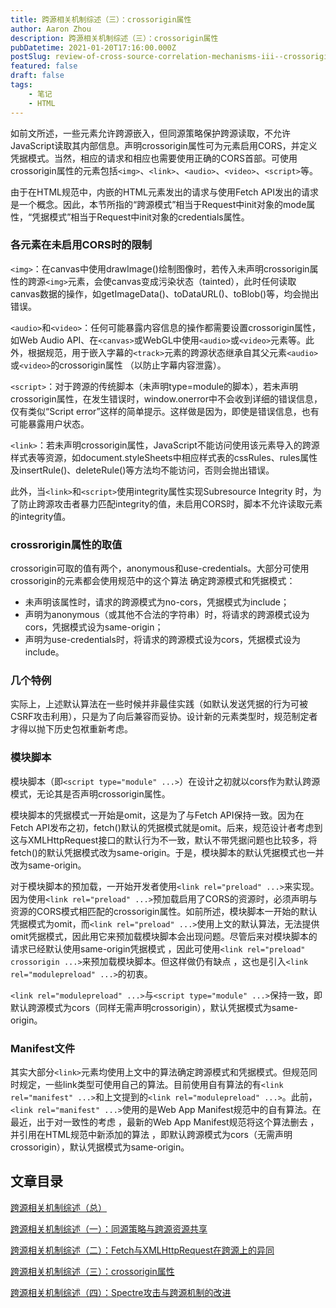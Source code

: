 ```yaml
---
title: 跨源相关机制综述（三）：crossorigin属性
author: Aaron Zhou
description: 跨源相关机制综述（三）：crossorigin属性
pubDatetime: 2021-01-20T17:16:00.000Z
postSlug: review-of-cross-source-correlation-mechanisms-iii--crossorigin-attributes
featured: false
draft: false
tags:
    - 笔记
    - HTML
---
```

如前文所述，一些元素允许跨源嵌入，但同源策略保护跨源读取，不允许JavaScript读取其内部信息。声明crossorigin属性可为元素启用CORS，并定义凭据模式。当然，相应的请求和相应也需要使用正确的CORS首部。可使用crossorigin属性的元素包括`<img>`、`<link>`、`<audio>`、`<video>`、`<script>`等。

由于在HTML规范中，内嵌的HTML元素发出的请求与使用Fetch API发出的请求是一个概念。因此，本节所指的“跨源模式”相当于Request中init对象的mode属性，“凭据模式”相当于Request中init对象的credentials属性。

### 各元素在未启用CORS时的限制

`<img>`：在canvas中使用drawImage()绘制图像时，若传入未声明crossorigin属性的跨源`<img>`元素，会使canvas变成污染状态（tainted），此时任何读取canvas数据的操作，如getImageData()、toDataURL()、toBlob()等，均会抛出错误。

`<audio>`和`<video>`：任何可能暴露内容信息的操作都需要设置crossorigin属性，如Web Audio API、在`<canvas>`或WebGL中使用`<audio>`或`<video>`元素等。此外，根据规范，用于嵌入字幕的`<track>`元素的跨源状态继承自其父元素`<audio>`或`<video>`的crossorigin属性 （以防止字幕内容泄露）。

`<script>`：对于跨源的传统脚本（未声明type=module的脚本），若未声明crossorigin属性，在发生错误时，window.onerror中不会收到详细的错误信息，仅有类似“Script error”这样的简单提示。这样做是因为，即使是错误信息，也有可能暴露用户状态。

`<link>`：若未声明crossorigin属性，JavaScript不能访问使用该元素导入的跨源样式表等资源，如document.styleSheets中相应样式表的cssRules、rules属性及insertRule()、deleteRule()等方法均不能访问，否则会抛出错误。

此外，当`<link>`和`<script>`使用integrity属性实现Subresource Integrity 时，为了防止跨源攻击者暴力匹配integrity的值，未启用CORS时，脚本不允许读取元素的integrity值。

### crossrorigin属性的取值

crossorigin可取的值有两个，anonymous和use-credentials。大部分可使用crossorigin的元素都会使用规范中的这个算法 确定跨源模式和凭据模式：

- 未声明该属性时，请求的跨源模式为no-cors，凭据模式为include；
- 声明为anonymous（或其他不合法的字符串）时，将请求的跨源模式设为cors，凭据模式设为same-origin；
- 声明为use-credentials时，将请求的跨源模式设为cors，凭据模式设为include。

### 几个特例

实际上，上述默认算法在一些时候并非最佳实践（如默认发送凭据的行为可被CSRF攻击利用），只是为了向后兼容而妥协。设计新的元素类型时，规范制定者才得以抛下历史包袱重新考虑。

### 模块脚本

模块脚本（即`<script type="module" ...>`）在设计之初就以cors作为默认跨源模式，无论其是否声明crossorigin属性。

模块脚本的凭据模式一开始是omit，这是为了与Fetch API保持一致。因为在Fetch API发布之初，fetch()默认的凭据模式就是omit。后来，规范设计者考虑到这与XMLHttpRequest接口的默认行为不一致，默认不带凭据问题也比较多，将fetch()的默认凭据模式改为same-origin。于是，模块脚本的默认凭据模式也一并改为same-origin。

对于模块脚本的预加载，一开始开发者使用`<link rel="preload" ...>`来实现。因为使用`<link rel="preload" ...>`预加载启用了CORS的资源时，必须声明与资源的CORS模式相匹配的crossorigin属性。如前所述，模块脚本一开始的默认凭据模式为omit，而`<link rel="preload" ...>`使用上文的默认算法，无法提供omit凭据模式，因此用它来预加载模块脚本会出现问题。尽管后来对模块脚本的请求已经默认使用same-origin凭据模式 ，因此可使用`<link rel="preload" crossorigin ...>`来预加载模块脚本。但这样做仍有缺点 ，这也是引入`<link rel="modulepreload" ...>`的初衷。

`<link rel="modulepreload" ...>`与`<script type="module" ...>`保持一致，即默认跨源模式为cors（同样无需声明crossorigin），默认凭据模式为same-origin。

### Manifest文件

其实大部分`<link>`元素均使用上文中的算法确定跨源模式和凭据模式。但规范同时规定，一些link类型可使用自己的算法。目前使用自有算法的有`<link rel="manifest" ...>`和上文提到的`<link rel="modulepreload" ...>`。此前，`<link rel="manifest" ...>`使用的是Web App Manifest规范中的自有算法。在最近，出于对一致性的考虑 ，最新的Web App Manifest规范将这个算法删去 ，并引用在HTML规范中新添加的算法 ，即默认跨源模式为cors（无需声明crossorigin），默认凭据模式为same-origin。

## 文章目录

[跨源相关机制综述（总）](https://aaroon.me/blog/posts/review-of-cross-source-related-mechanisms-total/)

[跨源相关机制综述（一）：同源策略与跨源资源共享](https://aaroon.me/blog/posts/review-of-cross-source-correlation-mechanism-1--homologous-policy-and-cross-source-resource-sharing/)

[跨源相关机制综述（二）：Fetch与XMLHttpRequest在跨源上的异同](https://aaroon.me/blog/posts/cross-source-correlation-mechanism-review-2--cross-source-similarities-and-differences-between-fetch-and-xmlhttprequest/)

[跨源相关机制综述（三）：crossorigin属性](https://aaroon.me/blog/posts/review-of-cross-source-correlation-mechanisms-iii--crossorigin-attributes/)

[跨源相关机制综述（四）：Spectre攻击与跨源机制的改进](https://aaroon.me/blog/posts/overview-of-cross-source-related-mechanisms-iv--spectre-attacks-and-improvements-in-cross-source-mechanisms/)
